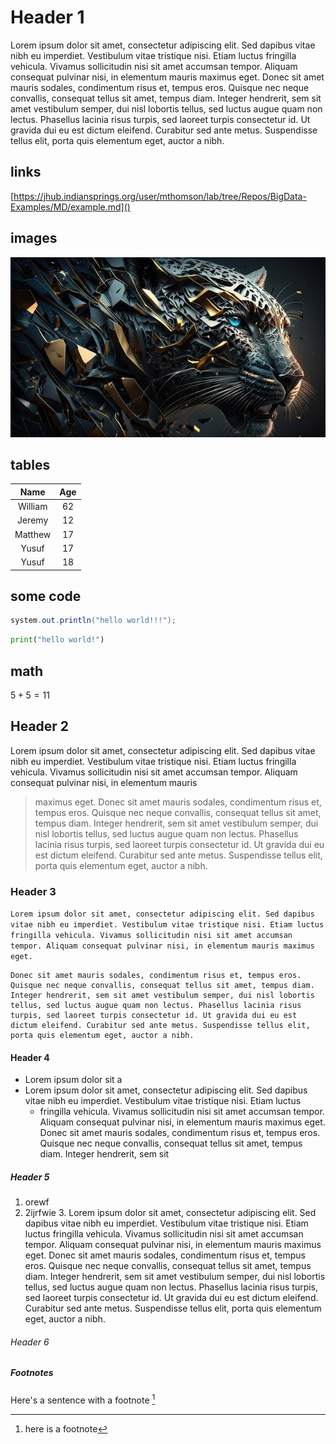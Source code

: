 # Header 1

Lorem ipsum dolor sit amet, consectetur adipiscing elit. Sed dapibus vitae nibh eu imperdiet. Vestibulum vitae tristique nisi. Etiam luctus fringilla vehicula. Vivamus sollicitudin nisi sit amet accumsan tempor. Aliquam consequat pulvinar nisi, in elementum mauris maximus eget. Donec sit amet mauris sodales, condimentum risus et, tempus eros. Quisque nec neque convallis, consequat tellus sit amet, tempus diam. Integer hendrerit, sem sit amet vestibulum semper, dui nisl lobortis tellus, sed luctus augue quam non lectus. Phasellus lacinia risus turpis, sed laoreet turpis consectetur id. Ut gravida dui eu est dictum eleifend. Curabitur sed ante metus. Suspendisse tellus elit, porta quis elementum eget, auctor a nibh. 

## links

[https://jhub.indiansprings.org/user/mthomson/lab/tree/Repos/BigData-Examples/MD/example.md]()

## images

![cool image](cool_image.jpg)

## tables

| Name | Age |
|:---------:|:-----------:|
|William|62|
|Jeremy|12|
|Matthew|17|
|Yusuf|17|
|Yusuf|18|

## some code
```java
system.out.println("hello world!!!");
```
```python
print("hello world!")
```

## math

$5 + 5 = 11$

## Header 2

Lorem ipsum dolor sit amet, consectetur adipiscing elit. Sed dapibus vitae nibh eu imperdiet. Vestibulum vitae tristique nisi. Etiam luctus fringilla vehicula. Vivamus sollicitudin nisi sit amet accumsan tempor. Aliquam consequat pulvinar nisi, in elementum mauris 
> maximus eget. Donec sit amet mauris sodales, condimentum risus et, tempus eros. Quisque nec neque convallis, consequat tellus sit amet, tempus diam. Integer hendrerit, sem sit amet vestibulum semper, dui nisl lobortis tellus, sed luctus augue quam non lectus.
> Phasellus lacinia risus turpis, sed laoreet turpis consectetur id. Ut gravida dui eu est dictum eleifend. Curabitur sed ante metus. Suspendisse tellus elit, porta quis elementum eget, auctor a nibh. 

### Header 3

`Lorem ipsum dolor sit amet, consectetur adipiscing elit. Sed dapibus vitae nibh eu imperdiet. Vestibulum vitae tristique nisi. Etiam luctus fringilla vehicula. Vivamus sollicitudin nisi sit amet accumsan tempor. Aliquam consequat pulvinar nisi, in elementum mauris maximus eget.`
```
Donec sit amet mauris sodales, condimentum risus et, tempus eros. Quisque nec neque convallis, consequat tellus sit amet, tempus diam. Integer hendrerit, sem sit amet vestibulum semper, dui nisl lobortis tellus, sed luctus augue quam non lectus. Phasellus lacinia risus turpis, sed laoreet turpis consectetur id. Ut gravida dui eu est dictum eleifend. Curabitur sed ante metus. Suspendisse tellus elit, porta quis elementum eget, auctor a nibh. 
```
#### Header 4
-  Lorem ipsum dolor sit a
-   Lorem ipsum dolor sit amet, consectetur adipiscing elit. Sed dapibus vitae nibh eu imperdiet. Vestibulum vitae tristique nisi. Etiam luctus
    - fringilla vehicula. Vivamus sollicitudin nisi sit amet accumsan tempor. Aliquam consequat pulvinar nisi, in elementum mauris maximus eget. Donec sit amet mauris sodales, condimentum risus et, tempus eros. Quisque nec neque convallis, consequat tellus sit amet, tempus diam. Integer hendrerit, sem sit
 


##### Header 5

1. orewf
2. 2ijrfwie
    3.  Lorem ipsum dolor sit amet, consectetur adipiscing elit. Sed dapibus vitae nibh eu imperdiet. Vestibulum vitae tristique nisi. Etiam luctus fringilla vehicula. Vivamus sollicitudin nisi sit amet accumsan tempor. Aliquam consequat pulvinar nisi, in elementum mauris maximus eget. Donec sit amet mauris sodales, condimentum risus et, tempus eros. Quisque nec neque convallis, consequat tellus sit amet, tempus diam. Integer hendrerit, sem sit amet vestibulum semper, dui nisl lobortis tellus, sed luctus augue quam non lectus. Phasellus lacinia risus turpis, sed laoreet turpis consectetur id. Ut gravida dui eu est dictum eleifend. Curabitur sed ante metus. Suspendisse tellus elit, porta quis elementum eget, auctor a nibh. 


###### Header 6

##### Footnotes

Here's a sentence with a footnote [^1]

[^1]: here is a footnote




